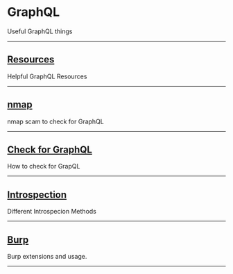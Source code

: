 # GraphQL
Useful GraphQL things
***
## [Resources](https://github.com/chxsec/GraphQL/blob/main/Resources.md)
Helpful GraphQL Resources
***
## [nmap](https://github.com/chxsec/GraphQL/blob/main/nmap.md)
nmap scam to check for GraphQL
***
## [Check for GraphQL](https://github.com/chxsec/GraphQL/blob/main/Check_for_GraphQL.md)
How to check for GrapQL
***
## [Introspection](https://github.com/chxsec/GraphQL/blob/main/Introspection.md)
Different Introspecion Methods
***
## [Burp](https://github.com/chxsec/GraphQL/blob/main/Burp.md)
Burp extensions and usage.
***



